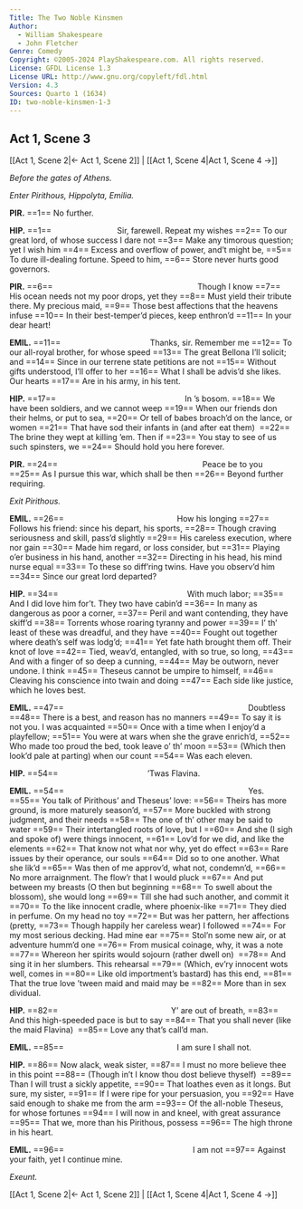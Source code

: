 ```yaml
---
Title: The Two Noble Kinsmen
Author: 
  - William Shakespeare
  - John Fletcher
Genre: Comedy
Copyright: ©2005-2024 PlayShakespeare.com. All rights reserved.
License: GFDL License 1.3
License URL: http://www.gnu.org/copyleft/fdl.html
Version: 4.3
Sources: Quarto 1 (1634)
ID: two-noble-kinsmen-1-3
---
```


## Act 1, Scene 3
[[Act 1, Scene 2|← Act 1, Scene 2]] | [[Act 1, Scene 4|Act 1, Scene 4 →]]

*Before the gates of Athens.*

*Enter Pirithous, Hippolyta, Emilia.*

**PIR.**
==1== No further.

**HIP.**
==1==         Sir, farewell. Repeat my wishes
==2== To our great lord, of whose success I dare not
==3== Make any timorous question; yet I wish him
==4== Excess and overflow of power, and’t might be,
==5== To dure ill-dealing fortune. Speed to him,
==6== Store never hurts good governors.

**PIR.**
==6==                   Though I know
==7== His ocean needs not my poor drops, yet they
==8== Must yield their tribute there. My precious maid,
==9== Those best affections that the heavens infuse
==10== In their best-temper’d pieces, keep enthron’d
==11== In your dear heart!

**EMIL.**
==11==            Thanks, sir. Remember me
==12== To our all-royal brother, for whose speed
==13== The great Bellona I’ll solicit; and
==14== Since in our terrene state petitions are not
==15== Without gifts understood, I’ll offer to her
==16== What I shall be advis’d she likes. Our hearts
==17== Are in his army, in his tent.

**HIP.**
==17==                 In ’s bosom.
==18== We have been soldiers, and we cannot weep
==19== When our friends don their helms, or put to sea,
==20== Or tell of babes broach’d on the lance, or women
==21== That have sod their infants in (and after eat them) 
==22== The brine they wept at killing ’em. Then if
==23== You stay to see of us such spinsters, we
==24== Should hold you here forever.

**PIR.**
==24==                   Peace be to you
==25== As I pursue this war, which shall be then
==26== Beyond further requiring.

*Exit Pirithous.*

**EMIL.**
==26==               How his longing
==27== Follows his friend: since his depart, his sports,
==28== Though craving seriousness and skill, pass’d slightly
==29== His careless execution, where nor gain
==30== Made him regard, or loss consider, but
==31== Playing o’er business in his hand, another
==32== Directing in his head, his mind nurse equal
==33== To these so diff’ring twins. Have you observ’d him
==34== Since our great lord departed?

**HIP.**
==34==                 With much labor;
==35== And I did love him for’t. They two have cabin’d
==36== In many as dangerous as poor a corner,
==37== Peril and want contending, they have skiff’d
==38== Torrents whose roaring tyranny and power
==39== I’ th’ least of these was dreadful, and they have
==40== Fought out together where death’s self was lodg’d;
==41== Yet fate hath brought them off. Their knot of love
==42== Tied, weav’d, entangled, with so true, so long,
==43== And with a finger of so deep a cunning,
==44== May be outworn, never undone. I think
==45== Theseus cannot be umpire to himself,
==46== Cleaving his conscience into twain and doing
==47== Each side like justice, which he loves best.

**EMIL.**
==47==                        Doubtless
==48== There is a best, and reason has no manners
==49== To say it is not you. I was acquainted
==50== Once with a time when I enjoy’d a playfellow;
==51== You were at wars when she the grave enrich’d,
==52== Who made too proud the bed, took leave o’ th’ moon
==53== (Which then look’d pale at parting) when our count
==54== Was each eleven.

**HIP.**
==54==            ’Twas Flavina.

**EMIL.**
==54==                        Yes.
==55== You talk of Pirithous’ and Theseus’ love:
==56== Theirs has more ground, is more maturely season’d,
==57== More buckled with strong judgment, and their needs
==58== The one of th’ other may be said to water
==59== Their intertangled roots of love, but I
==60== And she (I sigh and spoke of) were things innocent,
==61== Lov’d for we did, and like the elements
==62== That know not what nor why, yet do effect
==63== Rare issues by their operance, our souls
==64== Did so to one another. What she lik’d
==65== Was then of me approv’d, what not, condemn’d,
==66== No more arraignment. The flow’r that I would pluck
==67== And put between my breasts (O then but beginning
==68== To swell about the blossom), she would long
==69== Till she had such another, and commit it
==70== To the like innocent cradle, where phoenix-like
==71== They died in perfume. On my head no toy
==72== But was her pattern, her affections (pretty,
==73== Though happily her careless wear) I followed
==74== For my most serious decking. Had mine ear
==75== Stol’n some new air, or at adventure humm’d one
==76== From musical coinage, why, it was a note
==77== Whereon her spirits would sojourn (rather dwell on) 
==78== And sing it in her slumbers. This rehearsal
==79== (Which, ev’ry innocent wots well, comes in
==80== Like old importment’s bastard) has this end,
==81== That the true love ’tween maid and maid may be
==82== More than in sex dividual.

**HIP.**
==82==               Y’ are out of breath,
==83== And this high-speeded pace is but to say
==84== That you shall never (like the maid Flavina) 
==85== Love any that’s call’d man.

**EMIL.**
==85==               I am sure I shall not.

**HIP.**
==86== Now alack, weak sister,
==87== I must no more believe thee in this point
==88== (Though in’t I know thou dost believe thyself) 
==89== Than I will trust a sickly appetite,
==90== That loathes even as it longs. But sure, my sister,
==91== If I were ripe for your persuasion, you
==92== Have said enough to shake me from the arm
==93== Of the all-noble Theseus, for whose fortunes
==94== I will now in and kneel, with great assurance
==95== That we, more than his Pirithous, possess
==96== The high throne in his heart.

**EMIL.**
==96==                 I am not
==97== Against your faith, yet I continue mine.

*Exeunt.*

[[Act 1, Scene 2|← Act 1, Scene 2]] | [[Act 1, Scene 4|Act 1, Scene 4 →]]